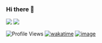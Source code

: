 ### Hi there 👋

<!-- STATS -->
<p align="start">
<img src="https://wordllban-readme-stats.vercel.app/api?username=Wordllban&show_icons=true&&theme=jolly" />
<img src="https://wordllban-readme-stats.vercel.app/api/top-langs/?username=wordllban&layout=compact&theme=jolly"/>
</p>

<!-- BADGES -->
![Profile Views](https://hits.seeyoufarm.com/api/count/incr/badge.svg?url=https://github.com/Wordllban/&count_bg=%23EB28BE&title_bg=%23555555&icon=&icon_color=%23E7E7E7&title=Profile%20Views)
[![wakatime](https://wakatime.com/badge/user/01a20e69-26f7-4f31-bdbc-15299317e534.svg)](https://wakatime.com/@01a20e69-26f7-4f31-bdbc-15299317e534)
[![image](https://www.codewars.com/users/Wordllban/badges/micro)](https://www.codewars.com/users/Wordllban)
<!--
**Wordllban/Wordllban** is a ✨ _special_ ✨ repository because its `README.md` (this file) appears on your GitHub profile.

Here are some ideas to get you started:

- 🔭 I’m currently working on ...
- 🌱 I’m currently learning ...
- 👯 I’m looking to collaborate on ...
- 🤔 I’m looking for help with ...
- 💬 Ask me about ...
- 📫 How to reach me: ...
- 😄 Pronouns: ...
- ⚡ Fun fact: ...
-->
